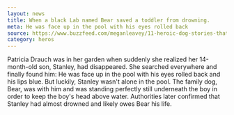 ```yaml
---
layout: news
title: When a black Lab named Bear saved a toddler from drowning.
meta: He was face up in the pool with his eyes rolled back
source: https://www.buzzfeed.com/meganleavey/11-heroic-dog-stories-that-im-not-crying-youre-crying?utm_term=.evY8Veqxm#.xupdZXpmW
category: heros
---
```


Patricia Drauch was in her garden when suddenly she realized her 14-month-old son, Stanley, had disappeared. She searched everywhere and finally found him: He was face up in the pool with his eyes rolled back and his lips blue. But luckily, Stanley wasn't alone in the pool. The family dog, Bear, was with him and was standing perfectly still underneath the boy in order to keep the boy's head above water. Authorities later confirmed that Stanley had almost drowned and likely owes Bear his life.